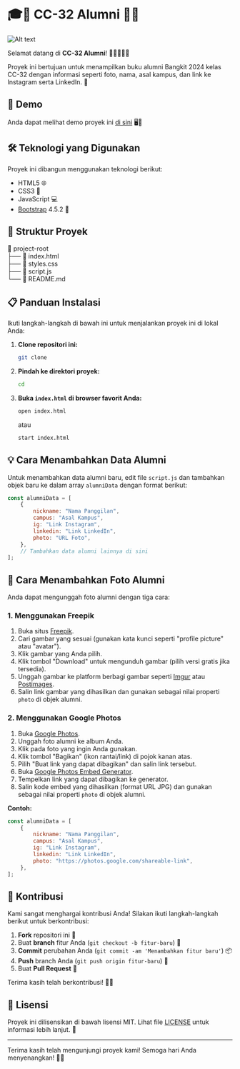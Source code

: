 # 🎓📙 CC-32 Alumni 🎉✨

![Alt text](https://lh3.googleusercontent.com/pw/AP1GczPumcH6nOs9pSRy70ch6YcR3QMO2ttB5MUkBdYLYNRACxP3msFebB7z7tJQWW0Qx1IClcPP3kW4GtBUGv5L0WKZVHns1-91vt0lGkLD34OjnHnWzrA=w2400)

Selamat datang di **CC-32 Alumni**! 📖👩‍🎓👨‍🎓

Proyek ini bertujuan untuk menampilkan buku alumni Bangkit 2024 kelas CC-32 dengan informasi seperti foto, nama, asal kampus, dan link ke Instagram serta LinkedIn. 🌟

## 🚀 Demo

Anda dapat melihat demo proyek ini [di sini](S) 🖥️🌈

## 🛠️ Teknologi yang Digunakan

Proyek ini dibangun menggunakan teknologi berikut:

- HTML5 🌐
- CSS3 🌈
- JavaScript 💻
- [Bootstrap](https://getbootstrap.com/) 4.5.2 🚀

## 📂 Struktur Proyek

📁 project-root  
├── 📄 index.html  
├── 📄 styles.css  
├── 📄 script.js  
└── 📄 README.md

## 📋 Panduan Instalasi

Ikuti langkah-langkah di bawah ini untuk menjalankan proyek ini di lokal Anda:

1. **Clone repositori ini:**

    ```bash
    git clone
    ```

2. **Pindah ke direktori proyek:**

    ```bash
    cd
    ```

3. **Buka `index.html` di browser favorit Anda:**

    ```bash
    open index.html
    ```

    atau

    ```bash
    start index.html
    ```

## 💡 Cara Menambahkan Data Alumni

Untuk menambahkan data alumni baru, edit file `script.js` dan tambahkan objek baru ke dalam array `alumniData` dengan format berikut:

```javascript
const alumniData = [
    {
        nickname: "Nama Panggilan",
        campus: "Asal Kampus",
        ig: "Link Instagram",
        linkedin: "Link LinkedIn",
        photo: "URL Foto",
    },
    // Tambahkan data alumni lainnya di sini
];
```

## 📸 Cara Menambahkan Foto Alumni

Anda dapat mengunggah foto alumni dengan tiga cara:

### 1. Menggunakan Freepik

1. Buka situs [Freepik](https://www.freepik.com/).
2. Cari gambar yang sesuai (gunakan kata kunci seperti "profile picture" atau "avatar").
3. Klik gambar yang Anda pilih.
4. Klik tombol "Download" untuk mengunduh gambar (pilih versi gratis jika tersedia).
5. Unggah gambar ke platform berbagi gambar seperti [Imgur](https://imgur.com/) atau [Postimages](https://postimages.org/).
6. Salin link gambar yang dihasilkan dan gunakan sebagai nilai properti `photo` di objek alumni.

### 2. Menggunakan Google Photos

1. Buka [Google Photos](https://photos.google.com/).
2. Unggah foto alumni ke album Anda.
3. Klik pada foto yang ingin Anda gunakan.
4. Klik tombol "Bagikan" (ikon rantai/link) di pojok kanan atas.
5. Pilih "Buat link yang dapat dibagikan" dan salin link tersebut.
6. Buka [Google Photos Embed Generator](https://www.labnol.org/embed/google/photos/).
7. Tempelkan link yang dapat dibagikan ke generator.
8. Salin kode embed yang dihasilkan (format URL JPG) dan gunakan sebagai nilai properti `photo` di objek alumni.

**Contoh:**

```javascript
const alumniData = [
    {
        nickname: "Nama Panggilan",
        campus: "Asal Kampus",
        ig: "Link Instagram",
        linkedin: "Link LinkedIn",
        photo: "https://photos.google.com/shareable-link",
    },
];
```

## 🎉 Kontribusi

Kami sangat menghargai kontribusi Anda! Silakan ikuti langkah-langkah berikut untuk berkontribusi:

1. **Fork** repositori ini 🍴
2. Buat **branch** fitur Anda (`git checkout -b fitur-baru`) 🌿
3. **Commit** perubahan Anda (`git commit -am 'Menambahkan fitur baru'`) 📦
4. **Push** branch Anda (`git push origin fitur-baru`) 🚀
5. Buat **Pull Request** 📨

Terima kasih telah berkontribusi! 🙏✨

## 📜 Lisensi

Proyek ini dilisensikan di bawah lisensi MIT. Lihat file [LICENSE](LICENSE) untuk informasi lebih lanjut. 📄

---

Terima kasih telah mengunjungi proyek kami! Semoga hari Anda menyenangkan! 🌈😊

